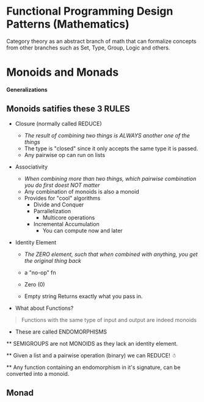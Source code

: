 <!-- Stopped @ 1:03:13 on https://vimeo.com/113588389 -->

# Functional Programming Design Patterns (Mathematics)
Category theory as an abstract branch of math that can formalize concepts from other branches such as Set, Type, Group, Logic and others.
# Monoids and Monads

#### Generalizations

## Monoids satifies these 3 RULES
- Closure (normally called REDUCE)
    - *The result of combining two things is ALWAYS another one of the things*
    - The type is "closed" since it only accepts the same type it is passed.
    - Any pairwise op can run on lists
- Associativity
    - *When combining more than two things, which pairwise combination you do first doest NOT matter*
    - Any combination of monoids 
    is also a monoid
    - Provides for "cool" algorithms
        - Divide and Conquer
        - Parrallelization
            - Multicore operations
        - Incremental Accumulation
            - You can compute now and later

- Identity Element
    - *The ZERO element, such that when combined with anything, you get the original thing back* 

    - a "no-op" fn

    - Zero (0)

    - Empty string
      Returns exactly what you pass in.
    
- What about Functions?
> Functions with the same type of input and output are indeed monoids
- These are called ENDOMORPHISMS

** SEMIGROUPS are not MONOIDS as they lack an identity element.

** Given a list and a pairwise operation (binary) we can REDUCE! ☃

** Any function containing an endomorphism in it's signature, can be converted into a monoid.
## Monad
